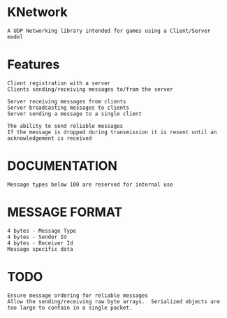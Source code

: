 KNetwork
========

    A UDP Networking library intended for games using a Client/Server model

Features
========

    Client registration with a server
    Clients sending/receiving messages to/from the server
    
    Server receiving messages from clients
    Server broadcasting messages to clients
    Server sending a message to a single client
    
    The ability to send reliable messages
    If the message is dropped during transmission it is resent until an acknowledgement is received
   
DOCUMENTATION
========
	Message types below 100 are reserved for internal use

MESSAGE FORMAT
========
	4 bytes - Message Type
	4 bytes - Sender Id
	4 bytes - Receiver Id
	Message specific data
	
TODO
========

    Ensure message ordering for reliable messages
    Allow the sending/receiving raw byte arrays.  Serialized objects are too large to contain in a single packet.
